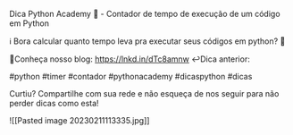 Dica Python Academy 🐍 - Contador de tempo de execução de um código em Python

ℹ️ Bora calcular quanto tempo leva pra executar seus códigos em python? 🤔

🚀Conheça nosso blog: https://lnkd.in/dTc8amnw
↩️Dica anterior:

#python #timer #contador #pythonacademy #dicaspython 
#dicas 

Curtiu? Compartilhe com sua rede e não esqueça de nos seguir para não perder dicas como esta!

![[Pasted image 20230211113335.jpg]]
